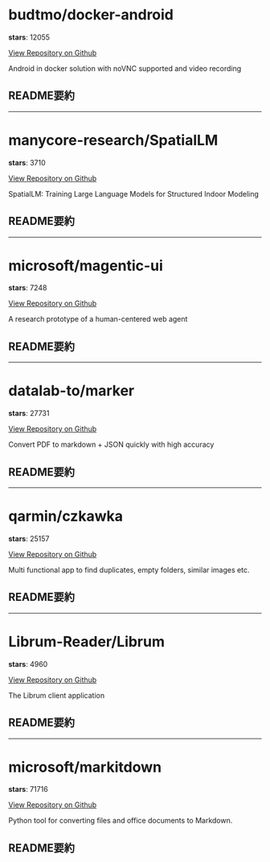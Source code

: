 
# budtmo/docker-android

**stars**: 12055

[View Repository on Github](https://github.com/budtmo/docker-android)

Android in docker solution with noVNC supported and video recording

## README要約


---

# manycore-research/SpatialLM

**stars**: 3710

[View Repository on Github](https://github.com/manycore-research/SpatialLM)

SpatialLM: Training Large Language Models for Structured Indoor Modeling

## README要約


---

# microsoft/magentic-ui

**stars**: 7248

[View Repository on Github](https://github.com/microsoft/magentic-ui)

A research prototype of a human-centered web agent

## README要約


---

# datalab-to/marker

**stars**: 27731

[View Repository on Github](https://github.com/datalab-to/marker)

Convert PDF to markdown + JSON quickly with high accuracy

## README要約


---

# qarmin/czkawka

**stars**: 25157

[View Repository on Github](https://github.com/qarmin/czkawka)

Multi functional app to find duplicates, empty folders, similar images etc.

## README要約


---

# Librum-Reader/Librum

**stars**: 4960

[View Repository on Github](https://github.com/Librum-Reader/Librum)

The Librum client application

## README要約


---

# microsoft/markitdown

**stars**: 71716

[View Repository on Github](https://github.com/microsoft/markitdown)

Python tool for converting files and office documents to Markdown.

## README要約

